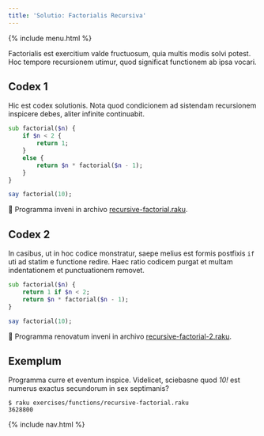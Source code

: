 ```yaml
---
title: 'Solutio: Factorialis Recursiva'
---
```


{% include menu.html %}

Factorialis est exercitium valde fructuosum, quia multis modis solvi potest. Hoc tempore recursionem utimur, quod significat functionem ab ipsa vocari.

## Codex 1

Hic est codex solutionis. Nota quod condicionem ad sistendam recursionem inspicere debes, aliter infinite continuabit.

```raku
sub factorial($n) {
    if $n < 2 {
        return 1;
    }
    else {
        return $n * factorial($n - 1);
    }
}

say factorial(10);
```

🦋 Programma inveni in archivo [recursive-factorial.raku](https://github.com/ash/raku-course/blob/master/exercises/functions/recursive-factorial.raku).

## Codex 2

In casibus, ut in hoc codice monstratur, saepe melius est formis postfixis `if` uti ad statim e functione redire. Haec ratio codicem purgat et multam indentationem et punctuationem removet.

```raku
sub factorial($n) {
    return 1 if $n < 2;
    return $n * factorial($n - 1);
}

say factorial(10);
```

🦋 Programma renovatum inveni in archivo [recursive-factorial-2.raku](https://github.com/ash/raku-course/blob/master/exercises/functions/recursive-factorial-2.raku).

## Exemplum

Programma curre et eventum inspice. Videlicet, sciebasne quod _10!_ est numerus exactus secundorum in sex septimanis?

```console
$ raku exercises/functions/recursive-factorial.raku
3628800
```

{% include nav.html %}